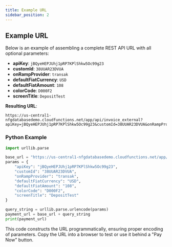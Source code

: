 ```yaml
---
title: Example URL
sidebar_position: 2
---
```


## Example URL

Below is an example of assembling a complete REST API URL with all optional parameters:

- **apiKey**: `jBQyeHEPJUhj1pRP7KPlShkw5Oc99g23`
- **customId**: `38UUAR23DVUA`
- **onRampProvider**: `transak`
- **defaultFiatCurrency**: `USD`
- **defaultFiatAmount**: `108`
- **colorCode**: `D000F2`
- **screenTitle**: `DepositTest`

**Resulting URL**:

```
https://us-central1-nfgdatabasedemo.cloudfunctions.net/app/api/invoice_external?apiKey=jBQyeHEPJUhj1pRP7KPlShkw5Oc99g23&customId=38UUAR23DVUA&onRampProvider=transak&defaultFiatCurrency=USD&defaultFiatAmount=108&colorCode=D000F2&screenTitle=DepositTest
```

### Python Example

```python
import urllib.parse

base_url = "https://us-central1-nfgdatabasedemo.cloudfunctions.net/app/api/invoice_external?"
params = {
    "apiKey": "jBQyeHEPJUhj1pRP7KPlShkw5Oc99g23",
    "customId": "38UUAR23DVUA",
    "onRampProvider": "transak",
    "defaultFiatCurrency": "USD",
    "defaultFiatAmount": "108",
    "colorCode": "D000F2",
    "screenTitle": "DepositTest"
}

query_string = urllib.parse.urlencode(params)
payment_url = base_url + query_string
print(payment_url)
```

This code constructs the URL programmatically, ensuring proper encoding of parameters. Copy the URL into a browser to test or use it behind a "Pay Now" button.